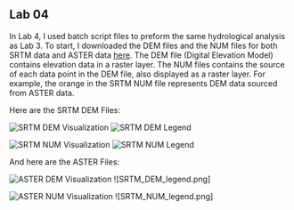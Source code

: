 ## Lab 04


In Lab 4, I used batch script files to preform the same hydrological analysis as Lab 3. To start, I downloaded the DEM files and the NUM files for both SRTM data and ASTER data [here](https://earthdata.nasa.gov/). The DEM file (Digital Elevation Model) contains elevation data in a raster layer. The NUM files contains the source of each data point in the DEM file, also displayed as a raster layer. For example, the orange in the SRTM NUM file represents DEM data sourced from ASTER data. 

Here are the SRTM DEM Files:

![SRTM DEM Visualization](SRTM_DEM.png) ![SRTM DEM Legend](SRTM_DEM_legend.png)



![SRTM NUM Visualization](SRTM_NUM.png) ![SRTM NUM Legend](SRTM_NUM_legend.png)


And here are the ASTER Files:


![ASTER DEM Visualization](SRTM_DEM.png) ![SRTM_DEM_legend.png]


![ASTER NUM Visualization](SRTM_NUM.png) ![SRTM_NUM_legend.png]
